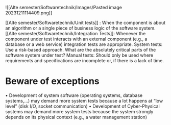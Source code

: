 ![[Alte semester/Softwaretechnik/Images/Pasted image 20231211114409.png]]

[[Alte semester/Softwaretechnik/Unit tests]]  : When the component is about an algorithm or a single piece of business logic of the software system. 
[[Alte semester/Softwaretechnik/Integration Tests]]: Whenever the component under test interacts with an external component (e.g., a database or a web service) integration tests are appropriate. 
System tests: Use a risk-based approach. What are the absolutely critical parts of the software system under test? 
Manual tests: Should only be used where requirements and specifications are incomplete or, if there is a lack of time.

# Beware of exceptions
• Development of system software (operating systems, database systems,…) may demand more system tests because a lot happens at “low level” (disk I/O, socket communication) 
• Development of Cyber-Physical systems may demand more system tests because the system strongly depends on its physical context (e.g., a water management station)